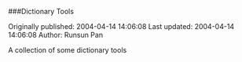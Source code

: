 ###Dictionary Tools

Originally published: 2004-04-14 14:06:08
Last updated: 2004-04-14 14:06:08
Author: Runsun Pan

A collection of some dictionary tools